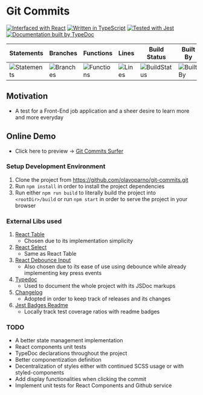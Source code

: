 # Git Commits

[![Interfaced with React](https://d2eip9sf3oo6c2.cloudfront.net/tags/images/000/000/026/square_128/react.png "Interfaced with React")](https://reactjs.org/)
[![Written in TypeScript](http://www.typescriptlang.org/assets/images/icons/nuget-icon-128x128.png "Written in TypeScript")](http://www.typescriptlang.org)
[![Tested with Jest](https://d2eip9sf3oo6c2.cloudfront.net/tags/images/000/000/940/square_128/jestlogo.png "Tested with Jest")](https://jestjs.io/)
[![Documentation built by TypeDoc](https://typedoc.org/images/logo-128.png "Documentation built by TypeDoc")](https://typedoc.org)

| Statements | Branches | Functions | Lines | Build Status | Built By | We Love |
| -----------|----------|-----------|-------| ------------ | -------- | ------- |
| ![Statements](https://img.shields.io/badge/Coverage-11.32%25-red.svg) | ![Branches](https://img.shields.io/badge/Coverage-4.08%25-red.svg) | ![Functions](https://img.shields.io/badge/Coverage-10.64%25-red.svg) | ![Lines](https://img.shields.io/badge/Coverage-11.43%25-red.svg) | ![BuildStatus](https://img.shields.io/badge/Build-Passing-brightgreen.svg "Building Status") | ![BuiltBy](https://img.shields.io/badge/TypeScript-Lovers-black.svg "img.shields.io") | ![ForTheBadge](https://img.shields.io/badge/Using-Badges-red.svg "ForTheBadge")

## Motivation
* A test for a Front-End job application and a sheer desire to learn more and more everyday

## Online Demo
* Click here to preview -> [Git Commits Surfer](https://infallible-tesla-d939f4.netlify.com/)

### Setup Development Environment
1. Clone the project from https://github.com/olavoparno/git-commits.git
2. Run `npm install` in order to install the project dependencies
3. Run either `npm run build` to literally build the project into `<rootDir>/build` or run `npm start` in order to serve the project in your browser

### External Libs used
1. [React Table](https://github.com/tannerlinsley/react-table)
   - Chosen due to its implementation simplicity
2. [React Select](https://github.com/JedWatson/react-select)
   - Same as React Table
3. [React Debounce Input](https://github.com/nkbt/react-debounce-input)
   - Also chosen due to its ease of use using debounce while already implementing key press events
4. [Typedoc](https://github.com/TypeStrong/typedoc)
   - Used to document the whole project with its JSDoc markups
5. [Changelog](https://github.com/conventional-changelog/conventional-changelog/tree/master/packages/conventional-changelog-cli)
   - Adopted in order to keep track of releases and its changes
6. [Jest Badges Readme](https://github.com/olavoparno/jest-badges-readme)
   - Locally track test coverage ratios with readme badges
  
### TODO
* A better state management implementation
* React components unit tests
* TypeDoc declarations throughout the project
* Better componentization definition
* Decentralization of styles either with continued SCSS usage or with styled-components
* Add display functionalities when clicking the commit
* Implement unit tests for React Components and Github service

